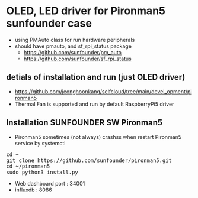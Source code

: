 # OLED, LED driver for Pironman5 sunfounder case
- using PMAuto class for run hardware peripherals
- should have pmauto, and sf_rpi_status package
  - https://github.com/sunfounder/pm_auto
  - https://github.com/sunfounder/sf_rpi_status  

## detials of installation and run (just OLED driver)
- https://github.com/jeonghoonkang/selfcloud/tree/main/devel_opment/pironman5
- Thermal Fan is supported and run by default RaspberryPi5 driver 

## Installation SUNFOUNDER SW Pironman5
- Pironman5 sometimes (not always) crashss when restart Pironman5 service by systemctl
<pre>
cd ~
git clone https://github.com/sunfounder/pironman5.git
cd ~/pironman5
sudo python3 install.py
</pre>

- Web dashboard port : 34001
- influxdb : 8086
